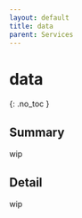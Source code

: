 ```yaml
---
layout: default
title: data
parent: Services
---
```


# data
{: .no_toc }

## Summary
wip

## Detail
wip